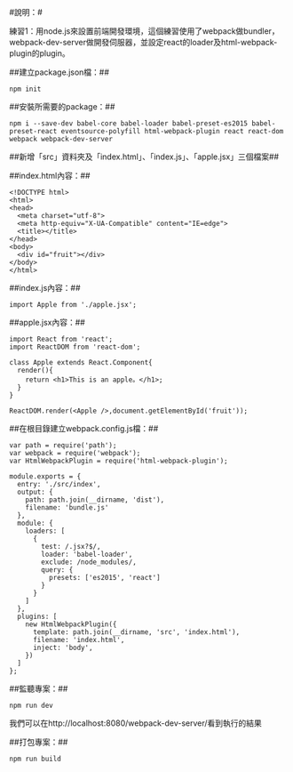 #說明：#

練習1：用node.js來設置前端開發環境，這個練習使用了webpack做bundler，webpack-dev-server做開發伺服器，並設定react的loader及html-webpack-plugin的plugin。

##建立package.json檔：##

    npm init

##安裝所需要的package：##

    npm i --save-dev babel-core babel-loader babel-preset-es2015 babel-preset-react eventsource-polyfill html-webpack-plugin react react-dom webpack webpack-dev-server

##新增「src」資料夾及「index.html」、「index.js」、「apple.jsx」三個檔案##

##index.html內容：##

    <!DOCTYPE html>
    <html>
    <head>
      <meta charset="utf-8">
      <meta http-equiv="X-UA-Compatible" content="IE=edge">
      <title></title>
    </head>
    <body>
      <div id="fruit"></div>
    </body>
    </html>

##index.js內容：##

    import Apple from './apple.jsx';

##apple.jsx內容：##

    import React from 'react';
    import ReactDOM from 'react-dom';
    
    class Apple extends React.Component{
      render(){
        return <h1>This is an apple。</h1>;
      }
    }
    
    ReactDOM.render(<Apple />,document.getElementById('fruit'));

##在根目錄建立webpack.config.js檔：##

    var path = require('path');
    var webpack = require('webpack');
    var HtmlWebpackPlugin = require('html-webpack-plugin');
    
    module.exports = {
      entry: './src/index',
      output: {
        path: path.join(__dirname, 'dist'),
        filename: 'bundle.js'
      },
      module: {
        loaders: [
          {
            test: /.jsx?$/,
            loader: 'babel-loader',
            exclude: /node_modules/,
            query: {
              presets: ['es2015', 'react']
            }
          }
        ]
      },
      plugins: [
        new HtmlWebpackPlugin({
          template: path.join(__dirname, 'src', 'index.html'),
          filename: 'index.html',
          inject: 'body',
        })
      ]
    };

##監聽專案：##

    npm run dev

我們可以在http://localhost:8080/webpack-dev-server/看到執行的結果

##打包專案：##

    npm run build

